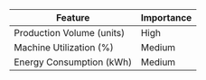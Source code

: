| Feature | Importance |
|---------|------------|
| Production Volume (units) | High |
| Machine Utilization (%) | Medium |
| Energy Consumption (kWh) | Medium |